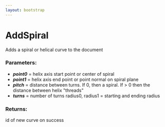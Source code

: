 ```yaml
---
layout: bootstrap
---
```


# AddSpiral

Adds a spiral or helical curve to the document
          

### Parameters:

- ***point0*** = helix axis start point or center of spiral
- ***point1*** = helix axis end point or point normal on spiral plane
- ***pitch*** = distance between turns. If 0, then a spiral. If > 0 then the
        distance between helix "threads"
- ***turns*** = number of turns
radius0, radius1 = starting and ending radius
        

### Returns:


id of new curve on success
        


